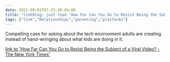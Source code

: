 ```yaml
---
date: 2021-09-01T07:23:30-04:00
title: "linkblog: just read 'How Far Can You Go to Resist Being the Subject of a Viral Video? - The New York Times'"
tags: ["link","Relationships","parenting","platforms"]
---
```

Compelling case for asking about the tech environment adults are creating instead of hand-wringing about what kids are doing in it.
 
[link to 'How Far Can You Go to Resist Being the Subject of a Viral Video? - The New York Times'](https://www.nytimes.com/2021/09/01/magazine/tiktok-pranks.html)
